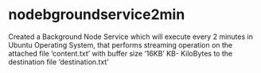 # nodebgroundservice2min
Created a Background Node Service which will execute every 2 minutes in Ubuntu Operating System, that performs streaming operation on the attached file ‘content.txt’ with buffer size ‘16KB’ KB- KiloBytes to the destination file ‘destination.txt’
